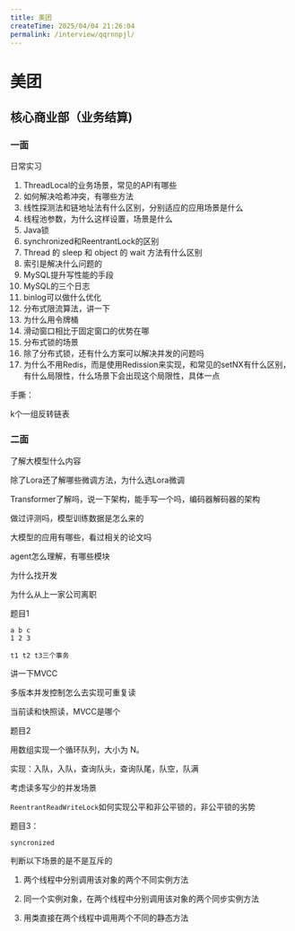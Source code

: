 ```yaml
---
title: 美团
createTime: 2025/04/04 21:26:04
permalink: /interview/qqrnnpjl/
---
```


# 美团

## 核心商业部（业务结算)

### 一面

日常实习

1. ThreadLocal的业务场景，常见的API有哪些
2. 如何解决哈希冲突，有哪些方法
3. 线性探测法和链地址法有什么区别，分别适应的应用场景是什么
4. 线程池参数，为什么这样设置，场景是什么
5. Java锁
6. synchronized和ReentrantLock的区别
7. Thread 的 sleep 和 object 的 wait 方法有什么区别
8. 索引是解决什么问题的
9. MySQL提升写性能的手段
10. MySQL的三个日志
11. binlog可以做什么优化
12. 分布式限流算法，讲一下
13. 为什么用令牌桶
14. 滑动窗口相比于固定窗口的优势在哪
15. 分布式锁的场景
16. 除了分布式锁，还有什么方案可以解决并发的问题吗
17. 为什么不用Redis，而是使用Redission来实现，和常见的setNX有什么区别，有什么局限性，什么场景下会出现这个局限性，具体一点

手撕：

k个一组反转链表



### 二面



了解大模型什么内容

除了Lora还了解哪些微调方法，为什么选Lora微调

Transformer了解吗，说一下架构，能手写一个吗，编码器解码器的架构

做过评测吗，模型训练数据是怎么来的

大模型的应用有哪些，看过相关的论文吗

agent怎么理解，有哪些模块

为什么找开发

为什么从上一家公司离职



题目1

```mysql
a b c
1 2 3

t1 t2 t3三个事务

```

讲一下MVCC

多版本并发控制怎么去实现可重复读

当前读和快照读，MVCC是哪个





题目2

用数组实现一个循环队列，大小为 N。

实现：入队，入队，查询队头，查询队尾，队空，队满

考虑读多写少的并发场景

`ReentrantReadWriteLock`如何实现公平和非公平锁的，非公平锁的劣势





题目3：

`syncronized`

判断以下场景的是不是互斥的

1. 两个线程中分别调用该对象的两个不同实例方法

2. 同一个实例对象，在两个线程中分别调用该对象的两个同步实例方法
3. 用类直接在两个线程中调用两个不同的静态方法

